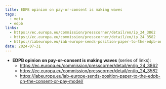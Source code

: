 ```yaml
---
title: EDPB opinion on pay-or-consent is making waves
tags:
  - meta
  - edpb
links:
  - https://ec.europa.eu/commission/presscorner/detail/en/ip_24_3862
  - https://ec.europa.eu/commission/presscorner/detail/en/ip_24_3582
  - https://iabeurope.eu/iab-europe-sends-position-paper-to-the-edpb-on-the-consent-or-pay-model/
date: 2024-07-31
---
```

- **EDPB opinion on pay-or-consent is making waves** (series of links):
  - https://ec.europa.eu/commission/presscorner/detail/en/ip_24_3862
  - https://ec.europa.eu/commission/presscorner/detail/en/ip_24_3582
  - https://iabeurope.eu/iab-europe-sends-position-paper-to-the-edpb-on-the-consent-or-pay-model/